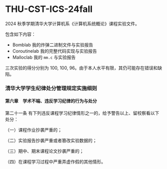 # THU-CST-ICS-24fall

2024 秋季学期清华大学计算机系《计算机系统概论》课程实验文件。

包含如下内容：

- Bomblab 我的炸弹二进制文件与实验报告
- Coroutinelab 我的完整代码实现与实验报告
- Malloclab 我的 `mm.c` 与实验报告

三次实验的得分分别为 100, 100, 96。由于本人水平有限，其仍可能存在错误和缺陷。

### 清华大学学生纪律处分管理规定实施细则

#### 第六章　学术不端、违反学习纪律的行为与处分

第二十一条 有下列违反课程学习纪律情形之一的，给予警告以上、留校察看以下处分：

（一）课程作业抄袭严重的；

（二）实验报告抄袭严重或者篡改实验数据的；

（三）期中、期末课程论文抄袭严重的；

（四）在课程学习过程中严重弄虚作假的其他情形。